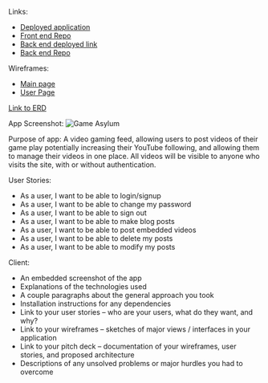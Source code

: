 Links:
* [Deployed application](https://sstone72389.github.io/game-tracker-client/)
* [Front end Repo](https://github.com/sstone72389/game-tracker-client)
* [Back end deployed link](https://tranquil-coast-56887.herokuapp.com/)
* [Back end Repo](https://github.com/sstone72389/game-tracker-back-end)


Wireframes:
* [Main page](http://res.cloudinary.com/dfu4pwocw/image/upload/v1497194423/MAIN_WF_entlvz.jpg)
* [User Page](http://res.cloudinary.com/dfu4pwocw/image/upload/v1497194427/USER_WF_unzi84.jpg)

[Link to ERD](http://res.cloudinary.com/dfu4pwocw/image/upload/v1497194430/ERD_higt6n.jpg)

App Screenshot: ![Game Asylum](http://res.cloudinary.com/dfu4pwocw/image/upload/v1497195094/Screen_Shot_2017-06-11_at_11.31.08_AM_kzvrca.png "Main Page")

Purpose of app: A video gaming feed, allowing users to post videos of their game play potentially increasing their YouTube following, and allowing them to manage their videos in one place. All videos will be visible to anyone who visits the site, with or without authentication.

User Stories:
* As a user, I want to be able to login/signup
* As a user, I want to be able to change my password
* As a user, I want to be able to sign out
* As a user, I want to be able to make blog posts
* As a user, I want to be able to post embedded videos
* As a user, I want to be able to delete my posts
* As a user, I want to be able to modify my posts

Client:

* An embedded screenshot of the app
* Explanations of the technologies used
* A couple paragraphs about the general approach you took
* Installation instructions for any dependencies
* Link to your user stories – who are your users, what do they want, and why?
* Link to your wireframes – sketches of major views / interfaces in your application
* Link to your pitch deck – documentation of your wireframes, user stories, and proposed architecture
* Descriptions of any unsolved problems or major hurdles you had to overcome
